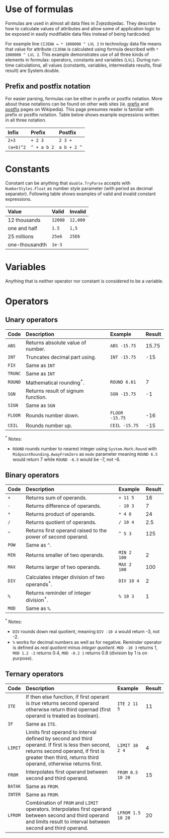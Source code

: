 # Use of formulas #

Formulas are used in almost all data files in Zvjezdojedac. They describe how to calculate values of attributes and allow some of application logic to be exposed in easily modifiable data files instead of being hardcoded.

For example line `CIJENA = * 1000000 ^ LVL 2` in technology data file means that value for attribute `CIJENA`  is calculated using formula described with `* 1000000 ^ LVL 2`. This example demonstrates use of all three kinds of elements in formulas: operators, constants and variables (`LVL`). During run-time calculations, all values (constants, variables, intermediate results, final result) are System.double.

## Prefix and postfix notation ##

For easier parsing, formulas can be either in prefix or postfix notation. More about these notations can be found on other web sites (ie. [prefix](http://en.wikipedia.org/wiki/Polish_notation) and [postfix](http://en.wikipedia.org/wiki/Reverse_Polish_notation) pages on Wikipedia). This page presumes reader is familiar with prefix or postfix notation. Table below shows example expressions written in all three notation.

| Infix | Prefix | Postfix |
|:------|:-------|:--------|
| `2+3` | `+ 2 3` | `2 3 +` |
| `(a+b)^2` | `^ + a b 2` | `a b + 2 ^` |

# Constants #

Constant can be anything that `double.TryParse` accepts with `NumberStyles.Float` as number style parameter (with period as decimal separator). Following table shows examples of valid and invalid constant expressions.

| Value | Valid | Invalid |
|:------|:------|:--------|
| 12 thousands | `12000` | `12,000` |
| one and half | `1.5` | `1,5`   |
| 25 millions | `25e6` | `25E6`  |
| one-thousandth | `1e-3` |         |

# Variables #

Anything that is neither operator nor constant is considered to be a variable.

# Operators #

## Unary operators ##

| Code | Description | Example | Result |
|:-----|:------------|:--------|:-------|
| `ABS` | Returns absolute value of number. | `ABS -15.75` | 15.75  |
| `INT` | Truncates decimal part using. | `INT -15.75` | -15    |
| `FIX` | Same as `INT` |         |        |
| `TRUNC` | Same as `INT` |         |        |
| `ROUND` | Mathematical rounding<sup>*</sup>. | `ROUND 6.61` | 7      |
| `SGN` | Returns result of signum function. | `SGN -15.75` | -1     |
| `SIGN` | Same as `SGN` |         |        |
| `FLOOR` | Rounds number down. | `FLOOR -15.75` | -16    |
| `CEIL` | Rounds number up. | `CEIL -15.75` | -15    |

<sup>*</sup> Notes:
  * `ROUND` rounds number to nearest integer using `System.Math.Round` with `MidpointRounding.AwayFromZero` as `mode` parameter meaning `ROUND 6.5` would return 7 while `ROUND -6.5` would be -7, not -6.

## Binary operators ##

| Code | Description | Example | Result |
|:-----|:------------|:--------|:-------|
| `+`  | Returns sum of operands. | `+ 11 5` | 16     |
| `-`  | Returns difference of operands. | `- 10 3` | 7      |
| `*`  | Returns product of operands. | `* 4 6` | 24     |
| `/`  | Returns quotient of operands. | `/ 10 4` | 2.5    |
| `^`  | Returns first operand raised to the power of second operand. | `^ 5 3` | 125    |
| `POW` | Same as `^`. |         |        |
| `MIN` | Returns smaller of two operands. | `MIN 2 100` | 2      |
| `MAX` | Returns larger of two operands. | `MAX 2 100` | 100    |
| `DIV` | Calculates integer division of two operands<sup>*</sup>. | `DIV 10 4` | 2      |
| `%`  | Returns reminder of integer division<sup>*</sup>. | `% 10 3` | 1      |
| `MOD` | Same as `%`. |         |        |

<sup>*</sup> Notes:
  * `DIV` rounds down real quotient, meaning `DIV -10 4` would return -3, not -2.
  * `%` works for decimal numbers as well as for negative. Reminder operator is defined as _real quotient_ minus _integer quotient_. `MOD -10 3` returns 1, `MOD 1.2 -2` returns 0.4, `MOD -0.2 1` returns 0.8 (division by 1 is on purpose).

## Ternary operators ##

| Code | Description | Example | Result |
|:-----|:------------|:--------|:-------|
| `ITE` | If then else function, if first operant is _true_ returns second operand otherwise return third opernad (first operand is treated as boolean). | `ITE 2 11 5` | 11     |
| `IF` | Same as `ITE`. |         |        |
| `LIMIT` | Limits first operand to interval defined by second and third operand. If first is less then second, returns second operand, if first is greater then third, returns third operand, otherwise returns first.| `LIMIT 10 2 4` | 4      |
| `FROM` | Interpolates first operand between second and third operand. | `FROM 0.5 10 20` | 15     |
| `BATAK` | Same as `FROM`. |         |        |
| `INTER` | Same as `FROM`. |         |        |
| `LFROM` | Combination of `FROM` and `LIMIT` operators. Interpolates first operand between second and third operand and limits result to interval between second and third operand. | `LFROM 1.5 10 20` | 20     |